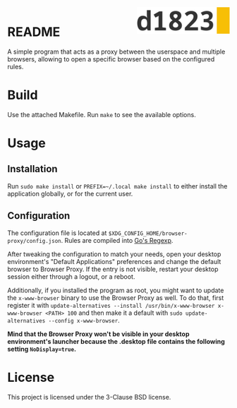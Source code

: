 <a href="https://1823.pl/">
  <img src="./.github/images/d1823.webp" align="right" alt="1823 logo" title="1823" height="60">
</a>

# README

A simple program that acts as a proxy between the userspace and multiple browsers, allowing to open a specific browser based on the configured rules.

# Build
Use the attached Makefile. Run `make` to see the available options.

# Usage
## Installation
Run `sudo make install` or `PREFIX=~/.local make install` to either install the application globally, or for the current user.

## Configuration
The configuration file is located at `$XDG_CONFIG_HOME/browser-proxy/config.json`. Rules are compiled into [Go's Regexp](https://pkg.go.dev/regexp).

After tweaking the configuration to match your needs, open your desktop environment's "Default Applications" preferences and change the default browser to Browser Proxy. If the entry is not visible, restart your desktop session either through a logout, or a reboot.

Additionally, if you installed the program as root, you might want to update the `x-www-browser` binary to use the Browser Proxy as well. To do that, first register it with `update-alternatives --install /usr/bin/x-www-browser x-www-browser <PATH> 100` and then make it a default with `sudo update-alternatives --config x-www-browser`.

**Mind that the Browser Proxy won't be visible in your desktop environment's launcher because the .desktop file contains the following setting `NoDisplay=true`.**

# License
This project is licensed under the 3-Clause BSD license.
